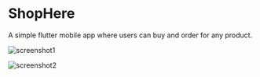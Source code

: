 # ShopHere
A simple flutter mobile app where users can buy and order for any product.

![screenshot1](https://github.com/Raffysul/products_app/assets/72406927/8827cc9c-e704-488b-ac85-0c4af280a6f7)

![screenshot2](https://github.com/Raffysul/products_app/assets/72406927/cb842613-1022-4af5-8cdc-75a5cee4277c)
